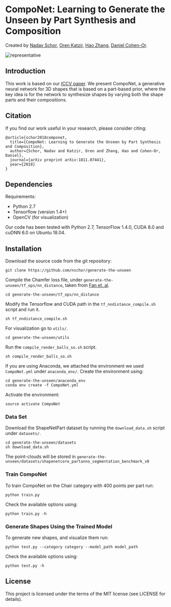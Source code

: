 # CompoNet: Learning to Generate the Unseen by Part Synthesis and Composition
Created by <a href="https://www.linkedin.com/in/schor-nadav/" target="_blank">Nadav Schor</a>, <a href="https://orenkatzir.github.io/" target="_blank">Oren Katzir</a>, <a href="https://www.cs.sfu.ca/~haoz/" target="_blank">Hao Zhang</a>, <a href="https://www.cs.tau.ac.il/~dcor/" target="_blank">Daniel Cohen-Or</a>.

![representative](https://github.com/nschor/generate-the-unseen/blob/master/images/network_architecture.png)


## Introduction
This work is based on our [ICCV paper](https://arxiv.org/abs/1811.07441). We present CompoNet, a generative neural network for 3D shapes that is based on a part-based prior, where the key idea is for the network to synthesize shapes by varying both the shape parts and their compositions.


## Citation
If you find our work useful in your research, please consider citing:

	@article{schor2018componet,
	  title={CompoNet: Learning to Generate the Unseen by Part Synthesis and Composition},
	  author={Schor, Nadav and Katzir, Oren and Zhang, Hao and Cohen-Or, Daniel},
	  journal={arXiv preprint arXiv:1811.07441},
	  year={2018}
	}


## Dependencies
Requirements:
- Python 2.7
- Tensorflow (version 1.4+)
- OpenCV (for visualization)

Our code has been tested with Python 2.7, TensorFlow 1.4.0, CUDA 8.0 and cuDNN 6.0 on Ubuntu 18.04.


## Installation
Download the source code from the git repository:
```
git clone https://github.com/nschor/generate-the-unseen
```
Compile the Chamfer loss file, under `generate-the-unseen/tf_ops/nn_distance`, taken from [Fan et. al](https://github.com/fanhqme/PointSetGeneration).
```
cd generate-the-unseen/tf_ops/nn_distance
```

Modify the Tensorflow and CUDA path in the `tf_nndistance_compile.sh` script and run it.
```
sh tf_nndistance_compile.sh
```
For visualization go to `utils/`.
```
cd generate-the-unseen/utils
```
Run the `compile_render_balls_so.sh` script.
```
sh compile_render_balls_so.sh
```

If you are using Anaconda, we attached the environment we used `CompoNet.yml` under `anaconda_env/`.
Create the environment using:
```
cd generate-the-unseen/anaconda_env
conda env create -f CompoNet.yml
```
Activate the environment:
```
source activate CompoNet
```
### Data Set
Download the ShapeNetPart dataset by running the `download_data.sh` script under `datasets/`.
```
cd generate-the-unseen/datasets
sh download_data.sh
```
The point-clouds will be stored in `generate-the-unseen/datasets/shapenetcore_partanno_segmentation_benchmark_v0`


### Train CompoNet
To train CompoNet on the Chair category with 400 points per part run:
```
python train.py
```
Check the available options using:
```
python train.py -h
```

### Generate Shapes Using the Trained Model
To generate new shapes, and visualize them run:
```
python test.py --category category --model_path model_path
```
Check the available options using:
```
python test.py -h
```

## License
This project is licensed under the terms of the MIT license (see LICENSE for details).
